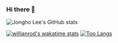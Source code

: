 ### Hi there 👋
![Jongho Lee's GitHub stats](https://github-readme-stats.vercel.app/api?username=DevFrank9&show_icons=true&theme=dark)


[![willianrod's wakatime stats](https://github-readme-stats.vercel.app/api/wakatime?username=DevFrank9&theme=dark)](https://github.com/anuraghazra/github-readme-stats)
[![Top Langs](https://github-readme-stats.vercel.app/api/top-langs/?username=Devfrank9&layout=compact&theme=dark)](https://github.com/anuraghazra/github-readme-stats)
<!--
**DevFrank9/DevFrank9** is a ✨ _special_ ✨ repository because its `README.md` (this file) appears on your GitHub profile.

Here are some ideas to get you started:

- 🔭 I’m currently working on ...
- 🌱 I’m currently learning ...
- 👯 I’m looking to collaborate on ...
- 🤔 I’m looking for help with ...
- 💬 Ask me about ...
- 📫 How to reach me: ...
- 😄 Pronouns: ...
- ⚡ Fun fact: ...
-->
